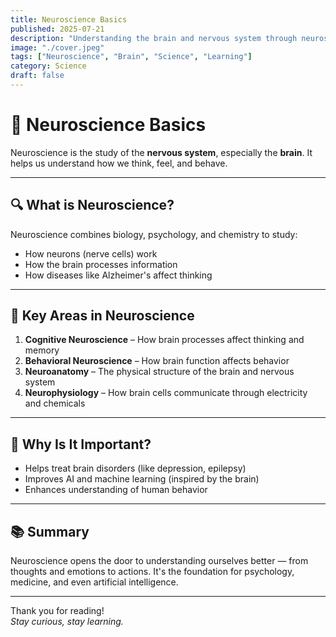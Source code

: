 ```yaml
---
title: Neuroscience Basics
published: 2025-07-21
description: "Understanding the brain and nervous system through neuroscience."
image: "./cover.jpeg"
tags: ["Neuroscience", "Brain", "Science", "Learning"]
category: Science
draft: false
---
```


# 🧠 Neuroscience Basics

Neuroscience is the study of the **nervous system**, especially the **brain**. It helps us understand how we think, feel, and behave.

---

## 🔍 What is Neuroscience?

Neuroscience combines biology, psychology, and chemistry to study:
- How neurons (nerve cells) work  
- How the brain processes information  
- How diseases like Alzheimer's affect thinking  

---

## 🧬 Key Areas in Neuroscience

1. **Cognitive Neuroscience** – How brain processes affect thinking and memory  
2. **Behavioral Neuroscience** – How brain function affects behavior  
3. **Neuroanatomy** – The physical structure of the brain and nervous system  
4. **Neurophysiology** – How brain cells communicate through electricity and chemicals

---

## 🧪 Why Is It Important?

- Helps treat brain disorders (like depression, epilepsy)
- Improves AI and machine learning (inspired by the brain)
- Enhances understanding of human behavior

---

## 📚 Summary

Neuroscience opens the door to understanding ourselves better — from thoughts and emotions to actions. It's the foundation for psychology, medicine, and even artificial intelligence.

---

Thank you for reading!  
*Stay curious, stay learning.*
